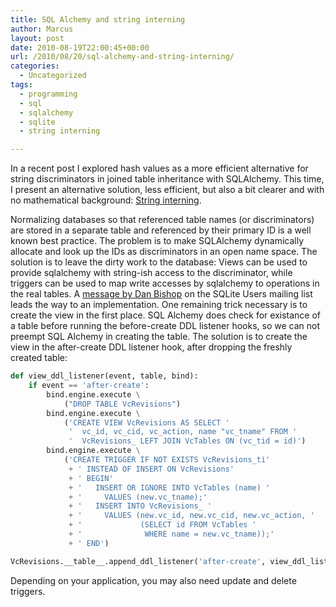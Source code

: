 ```yaml
---
title: SQL Alchemy and string interning
author: Marcus
layout: post
date: 2010-08-19T22:00:45+00:00
url: /2010/08/20/sql-alchemy-and-string-interning/
categories:
  - Uncategorized
tags:
  - programming
  - sql
  - sqlalchemy
  - sqlite
  - string interning

---
```

In a recent post I explored hash values as a more efficient alternative for string discriminators in joined table inheritance with SQLAlchemy. This time, I present an alternative solution, less efficient, but also a bit clearer and with no mathematical background: [String interning][1].
  
Normalizing databases so that referenced table names (or discriminators) are stored in a separate table and referenced by their primary ID is a well known best practice. The problem is to make SQLAlchemy dynamically allocate and look up the IDs as discriminators in an open name space. The solution is to leave the dirty work to the database: Views can be used to provide sqlalchemy with string-ish access to the discriminator, while triggers can be used to map write accesses by sqlalchemy to operations in the real tables. A [message by Dan Bishop][2] on the SQLite Users mailing list leads the way to an implementation. One remaining trick necessary is to create the view in the first place. SQL Alchemy does check for existance of a table before running the before-create DDL listener hooks, so we can not preempt SQL Alchemy in creating the table. The solution is to create the view in the after-create DDL listener hook, after dropping the freshly created table:

```python
def view_ddl_listener(event, table, bind):
    if event == 'after-create':
        bind.engine.execute \
            ("DROP TABLE VcRevisions")
        bind.engine.execute \
            ('CREATE VIEW VcRevisions AS SELECT '
             '  vc_id, vc_cid, vc_action, name "vc_tname" FROM '
             '  VcRevisions_ LEFT JOIN VcTables ON (vc_tid = id)')
        bind.engine.execute \
            ('CREATE TRIGGER IF NOT EXISTS VcRevisions_ti'
             + ' INSTEAD OF INSERT ON VcRevisions'
             + ' BEGIN'
             + '   INSERT OR IGNORE INTO VcTables (name) '
             + '     VALUES (new.vc_tname);'
             + '   INSERT INTO VcRevisions_ '
             + '     VALUES (new.vc_id, new.vc_cid, new.vc_action, '
             + '             (SELECT id FROM VcTables '
             + '              WHERE name = new.vc_tname));'
             + ' END')

VcRevisions.__table__.append_ddl_listener('after-create', view_ddl_listener)

```

Depending on your application, you may also need update and delete triggers.

 [1]: http://en.wikipedia.org/wiki/String_interning
 [2]: http://www.mail-archive.com/sqlite-users@sqlite.org/msg51706.html